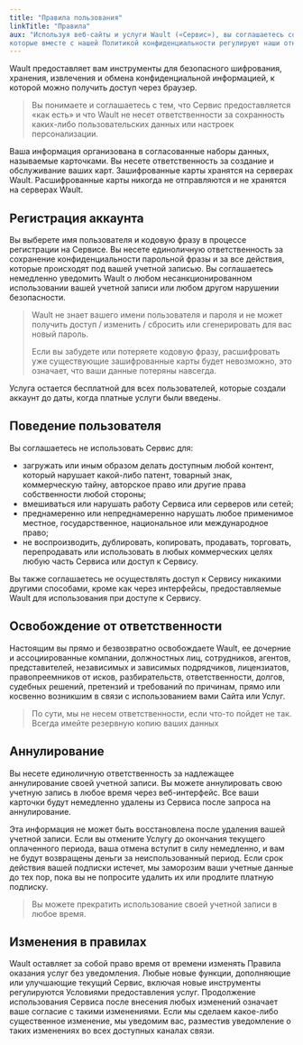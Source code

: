 ```yaml
---
title: "Правила пользования"
linkTitle: "Правила"
aux: "Используя веб-сайты и услуги Wault («Сервис»), вы соглашаетесь соблюдать следующие Условия, 
которые вместе с нашей Политикой конфиденциальности регулируют наши отношения с вами в отношении наших сервисов."
---
```


Wault предоставляет вам инструменты для безопасного шифрования, хранения, извлечения и обмена
конфиденциальной информацией, к которой можно получить доступ через браузер.

> Вы понимаете и соглашаетесь с тем, что Сервис предоставляется «как есть» и что Wault не несет
> ответственности за сохранность каких-либо пользовательских данных или настроек персонализации.

Ваша информация организована в согласованные наборы данных, называемые карточками. Вы несете
ответственность за создание и обслуживание ваших карт. Зашифрованные карты хранятся
на серверах Wault. Расшифрованные карты никогда не отправляются и не хранятся на серверах Wault.

## Регистрация аккаунта

Вы выберете имя пользователя и кодовую фразу в процессе регистрации на Сервисе.
Вы несете единоличную ответственность за сохранение конфиденциальности парольной фразы и за все действия,
которые происходят под вашей учетной записью. Вы соглашаетесь немедленно уведомить Wault о любом
несанкционированном использовании вашей учетной записи или любом другом нарушении безопасности.

> Wault не знает вашего имени пользователя и пароля и не может получить
> доступ / изменить / сбросить или сгенерировать для вас новый пароль.
> 
> Если вы забудете или потеряете кодовую фразу, расшифровать уже существующие зашифрованные карты будет невозможно,
> это означает, что ваши данные потеряны навсегда.

Услуга остается бесплатной для всех пользователей, которые создали аккаунт до даты,
когда платные услуги были введены.

## Поведение пользователя
Вы соглашаетесь не использовать Сервис для:

- загружать или иным образом делать доступным любой контент, который нарушает какой-либо патент, товарный знак, 
  коммерческую тайну, авторское право или другие права собственности любой стороны;
- вмешиваться или нарушать работу Сервиса или серверов или сетей;
- преднамеренно или непреднамеренно нарушать любое применимое местное, государственное, национальное или международное право;
- не воспроизводить, дублировать, копировать, продавать, торговать, перепродавать или использовать в любых 
  коммерческих целях любую часть Сервиса или доступ к Сервису.

Вы также соглашаетесь не осуществлять доступ к Сервису никакими другими способами, кроме как через интерфейсы,
предоставляемые Wault для использования при доступе к Сервису.

## Освобождение от ответственности

Настоящим вы прямо и безвозвратно освобождаете Wault, ее дочерние и ассоциированные компании, должностных лиц,
сотрудников, агентов, представителей, независимых и зависимых подрядчиков, лицензиатов, правопреемников
от исков, разбирательств, ответственности, долгов, судебных решений, претензий и требований по причинам,
прямо или косвенно возникшим в связи с использованием вами Сайта или Услуг.

> По сути, мы не несем ответственности, если что-то пойдет не так. Всегда имейте резервную копию ваших данных

## Аннулирование
Вы несете единоличную ответственность за надлежащее аннулирование своей учетной записи. Вы можете аннулировать
свою учетную запись в любое время через веб-интерфейс. Все ваши карточки будут немедленно удалены из Сервиса
после запроса на аннулирование.

Эта информация не может быть восстановлена после удаления вашей учетной записи. Если вы отмените Услугу до окончания
текущего оплаченного периода, ваша отмена вступит в силу немедленно, и вам не будут возвращены деньги за
неиспользованный период. Если срок действия вашей подписки истечет, мы заморозим ваши учетные данные до тех пор,
пока вы не попросите удалить их или продлите платную подписку.

> Вы можете прекратить использование своей учетной записи в любое время.

## Изменения в правилах
Wault оставляет за собой право время от времени изменять Правила оказания услуг без
уведомления. Любые новые функции, дополняющие или улучшающие текущий Сервис, включая новые инструменты
регулируются Условиями предоставления услуг. Продолжение использования Сервиса
после внесения любых изменений означает ваше согласие с такими изменениями. Если мы сделаем какое-либо существенное
изменение, мы уведомим вас, разместив уведомление о таких изменениях во всех доступных каналах связи.
